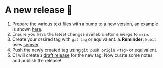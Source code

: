 # A new release :rocket:

1. Prepare the various text files with a bump to a new version, an example is shown [here](https://github.com/kubecfg/kubit/pull/479).
1. Ensure you have the latest changes available after a merge to `main`.
1. Create your desired tag with `git tag` or equivalent.
  a. **Reminder:** `kubit` uses [semver](https://semver.org/).
1. Push the newly created tag using `git push origin <tag>` or equivalent.
1. CI will create a [draft release](https://github.com/kubecfg/kubit/releases) for the new tag. Now curate some notes and publish the release!
